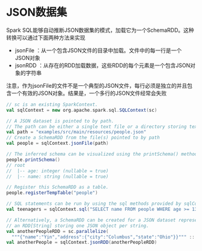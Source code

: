 # JSON数据集

Spark SQL能够自动推断JSON数据集的模式，加载它为一个SchemaRDD。这种转换可以通过下面两种方法来实现

- jsonFile ：从一个包含JSON文件的目录中加载。文件中的每一行是一个JSON对象
- jsonRDD ：从存在的RDD加载数据，这些RDD的每个元素是一个包含JSON对象的字符串

注意，作为jsonFile的文件不是一个典型的JSON文件，每行必须是独立的并且包含一个有效的JSON对象。结果是，一个多行的JSON文件经常会失败

```scala
// sc is an existing SparkContext.
val sqlContext = new org.apache.spark.sql.SQLContext(sc)

// A JSON dataset is pointed to by path.
// The path can be either a single text file or a directory storing text files.
val path = "examples/src/main/resources/people.json"
// Create a SchemaRDD from the file(s) pointed to by path
val people = sqlContext.jsonFile(path)

// The inferred schema can be visualized using the printSchema() method.
people.printSchema()
// root
//  |-- age: integer (nullable = true)
//  |-- name: string (nullable = true)

// Register this SchemaRDD as a table.
people.registerTempTable("people")

// SQL statements can be run by using the sql methods provided by sqlContext.
val teenagers = sqlContext.sql("SELECT name FROM people WHERE age >= 13 AND age <= 19")

// Alternatively, a SchemaRDD can be created for a JSON dataset represented by
// an RDD[String] storing one JSON object per string.
val anotherPeopleRDD = sc.parallelize(
  """{"name":"Yin","address":{"city":"Columbus","state":"Ohio"}}""" :: Nil)
val anotherPeople = sqlContext.jsonRDD(anotherPeopleRDD)
```

